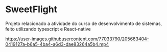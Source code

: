 # SweetFlight
Projeto relacionado a atividade do curso de desenvolvimento de sistemas, feito utilizando typescript e React-native


https://user-images.githubusercontent.com/77033790/205663404-0419127a-b6a5-4ba4-a6d3-dae83264a5b4.mp4

